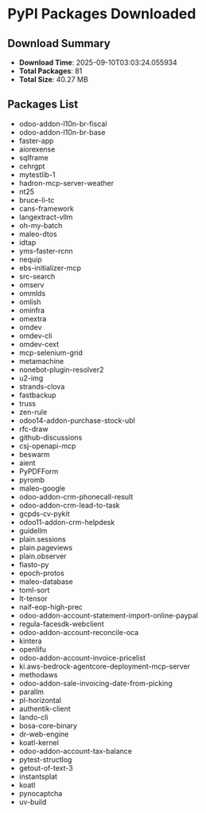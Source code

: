 # PyPI Packages Downloaded

## Download Summary
- **Download Time**: 2025-09-10T03:03:24.055934
- **Total Packages**: 81
- **Total Size**: 40.27 MB

## Packages List
- odoo-addon-l10n-br-fiscal
- odoo-addon-l10n-br-base
- faster-app
- aiorexense
- sqlframe
- cehrgpt
- mytestlib-1
- hadron-mcp-server-weather
- nt25
- bruce-li-tc
- cans-framework
- langextract-vllm
- oh-my-batch
- maleo-dtos
- idtap
- yms-faster-rcnn
- nequip
- ebs-initializer-mcp
- src-search
- omserv
- ommlds
- omlish
- ominfra
- omextra
- omdev
- omdev-cli
- omdev-cext
- mcp-selenium-grid
- metamachine
- nonebot-plugin-resolver2
- u2-img
- strands-clova
- fastbackup
- truss
- zen-rule
- odoo14-addon-purchase-stock-ubl
- rfc-draw
- github-discussions
- csj-openapi-mcp
- beswarm
- aient
- PyPDFForm
- pyromb
- maleo-google
- odoo-addon-crm-phonecall-result
- odoo-addon-crm-lead-to-task
- gcpds-cv-pykit
- odoo11-addon-crm-helpdesk
- guidellm
- plain.sessions
- plain.pageviews
- plain.observer
- fiasto-py
- epoch-protos
- maleo-database
- toml-sort
- lt-tensor
- naif-eop-high-prec
- odoo-addon-account-statement-import-online-paypal
- regula-facesdk-webclient
- odoo-addon-account-reconcile-oca
- kintera
- openlifu
- odoo-addon-account-invoice-pricelist
- ki.aws-bedrock-agentcore-deployment-mcp-server
- methodaws
- odoo-addon-sale-invoicing-date-from-picking
- parallm
- pl-horizontal
- authentik-client
- lando-cli
- bosa-core-binary
- dr-web-engine
- koatl-kernel
- odoo-addon-account-tax-balance
- pytest-structlog
- getout-of-text-3
- instantsplat
- koatl
- pynocaptcha
- uv-build
